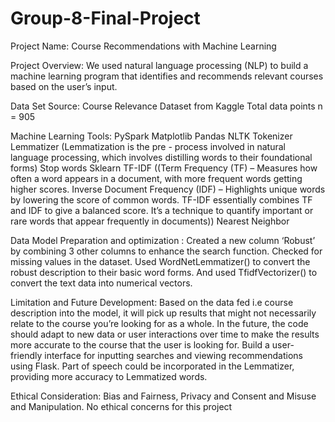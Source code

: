 # Group-8-Final-Project
Project Name: Course Recommendations with Machine Learning

Project Overview: We used natural language processing (NLP) to build a machine learning program that identifies and recommends relevant courses based on the user’s input.

Data Set Source: Course Relevance Dataset from Kaggle Total data points n = 905

Machine Learning Tools: 
PySpark
Matplotlib
Pandas
NLTK
Tokenizer
Lemmatizer (Lemmatization is the pre - process involved in natural language processing, which involves distilling words to their foundational forms)
Stop words
Sklearn
TF-IDF ((Term Frequency (TF) – Measures how often a word appears in a document, with more frequent words getting higher scores. Inverse Document Frequency (IDF) – Highlights unique words by lowering the score of common words. TF-IDF essentially combines TF and IDF to give a balanced score. It’s a technique to quantify important or rare words that appear frequently in documents))
Nearest Neighbor

Data Model Preparation and optimization : Created a new column ‘Robust’ by combining 3 other columns to enhance the search function. Checked for missing values in the dataset. Used WordNetLemmatizer() to convert the robust description to their basic word forms. And used TfidfVectorizer() to convert the text data into numerical vectors.

Limitation and Future Development: Based on the data fed i.e course description into the model, it will pick up results that might not necessarily relate to the course you’re looking for as a whole. In the future, the code should adapt to new data or user interactions over time to make the results more accurate to the course that the user is looking for. Build a user-friendly interface for inputting searches and viewing recommendations using Flask. Part of speech could be incorporated in the Lemmatizer, providing more accuracy to Lemmatized words.

Ethical Consideration: Bias and Fairness, Privacy and Consent and Misuse and Manipulation. No ethical concerns for this project
 
